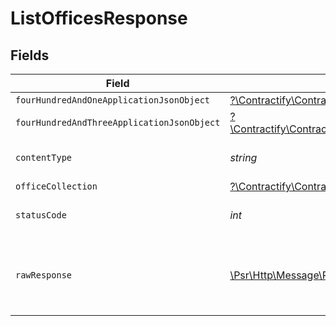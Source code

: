 # ListOfficesResponse


## Fields

| Field                                                                                                                                      | Type                                                                                                                                       | Required                                                                                                                                   | Description                                                                                                                                |
| ------------------------------------------------------------------------------------------------------------------------------------------ | ------------------------------------------------------------------------------------------------------------------------------------------ | ------------------------------------------------------------------------------------------------------------------------------------------ | ------------------------------------------------------------------------------------------------------------------------------------------ |
| `fourHundredAndOneApplicationJsonObject`                                                                                                   | [?\Contractify\ContractifyAPI\Models\Operations\ListOfficesResponseBody](../../Models/Operations/ListOfficesResponseBody.md)               | :heavy_minus_sign:                                                                                                                         | Unauthenticated                                                                                                                            |
| `fourHundredAndThreeApplicationJsonObject`                                                                                                 | [?\Contractify\ContractifyAPI\Models\Operations\ListOfficesOfficesResponseBody](../../Models/Operations/ListOfficesOfficesResponseBody.md) | :heavy_minus_sign:                                                                                                                         | Forbidden                                                                                                                                  |
| `contentType`                                                                                                                              | *string*                                                                                                                                   | :heavy_check_mark:                                                                                                                         | HTTP response content type for this operation                                                                                              |
| `officeCollection`                                                                                                                         | [?\Contractify\ContractifyAPI\Models\Shared\OfficeCollection](../../Models/Shared/OfficeCollection.md)                                     | :heavy_minus_sign:                                                                                                                         | OK                                                                                                                                         |
| `statusCode`                                                                                                                               | *int*                                                                                                                                      | :heavy_check_mark:                                                                                                                         | HTTP response status code for this operation                                                                                               |
| `rawResponse`                                                                                                                              | [\Psr\Http\Message\ResponseInterface](https://www.php-fig.org/psr/psr-7/#33-psrhttpmessageresponseinterface)                               | :heavy_check_mark:                                                                                                                         | Raw HTTP response; suitable for custom response parsing                                                                                    |